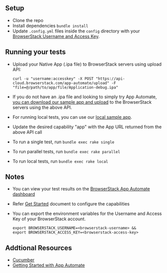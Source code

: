 ## Setup
* Clone the repo
* Install dependencies `bundle install`
* Update `.config.yml` files inside the `config` directory with your [BrowserStack Username and Access Key](https://www.browserstack.com/accounts/settings).

## Running your tests
* Upload your Native App (.ipa file) to BrowserStack servers using upload API:

  ```
  curl -u "username:accesskey" -X POST "https://api-cloud.browserstack.com/app-automate/upload" -F "file=@/path/to/app/file/Application-debug.ipa"
  ```

* If you do not have an .ipa file and looking to simply try App Automate, [you can download our sample app and upload](https://www.browserstack.com/app-automate/sample-apps/ios/BStackSampleApp.ipa)
to the BrowserStack servers using the above API.
* For running local tests, you can use our [local sample app](https://www.browserstack.com/app-automate/sample-apps/ios/LocalSample.ipa).
* Update the desired capability "app" with the App URL returned from the above API call
* To run a single test, run `bundle exec rake single`
* To run parallel tests, run `bundle exec rake parallel`
* To run local tests, run `bundle exec rake local`

## Notes
* You can view your test results on the [BrowserStack App Automate dashboard](https://www.browserstack.com/app-automate)
* Refer [Get Started](https://www.browserstack.com/app-automate/appium-cucumber) document to configure the capabilities
* You can export the environment variables for the Username and Access Key of your BrowserStack account. 

  ```
  export BROWSERSTACK_USERNAME=<browserstack-username> &&
  export BROWSERSTACK_ACCESS_KEY=<browserstack-access-key>
  ```

## Addtional Resources
* [Cucumber](https://cucumber.io/)
* [Getting Started with App Automate](https://www.browserstack.com/app-automate/appium-cucumber)